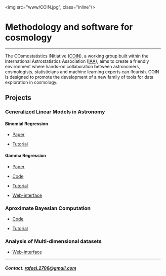 <img src="www/COIN.jpg", class="inline"/>

# Methodology and software for cosmology
---

The COsmostatistics INitiative ([COIN](https://asaip.psu.edu/organizations/iaa/iaa-working-group-of-cosmostatistics/)), a working group built within the International Astrostatistics Association
([IAA](https://asaip.psu.edu/organizations/iaa/international-astrostatistics-association-overview
)), aims to create a friendly environment where hands-on collaboration between astronomers,
cosmologists, statisticians and machine learning experts can flourish. COIN is designed to
promote the development of a new family of tools for data exploration in cosmology. 


## Projects 

### Generalized Linear Models in Astronomy

#### Binomial Regression

* [Paper](http://adsabs.harvard.edu/abs/2014arXiv1409.7696D)

* [Tutorial]()

#### Gamma Regression

* [Paper](http://adsabs.harvard.edu/abs/2015A%26C....10...61E)

* [Code](http://ascl.net/1408.018)

* [Tutorial](http://cosmophotoz.readthedocs.org/en/latest/)

* [Web-interface](https://cosmostatisticsinitiative.shinyapps.io/CosmoPhotoz)



### Aproximate Bayesian Computation

* [Code](https://pypi.python.org/pypi/CosmoABC)

* [Tutorial](http://cosmoabc.readthedocs.org/en/latest/)

### Analysis of Multi-dimensional datasets

* [Web-interface](http://rafaelsdesouza.github.io/AMADA/)

---
##### Contact: <rafael.2706@gmail.com>

